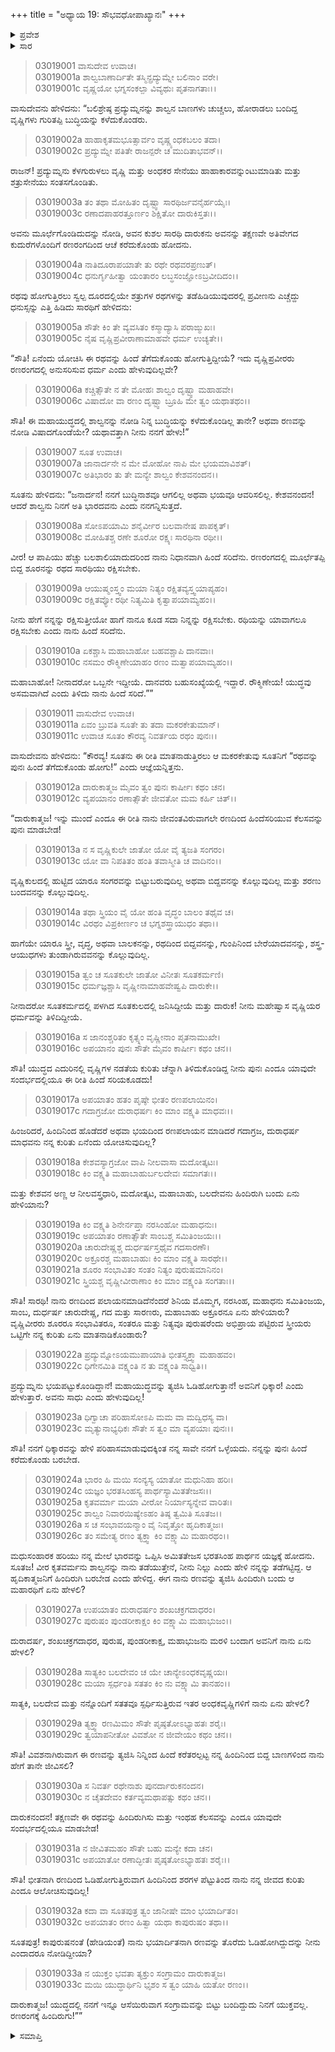 +++
title = "ಅಧ್ಯಾಯ 19: ಸೌಭವಧೋಪಾಖ್ಯಾನಃ"
+++

<details><summary>ಪ್ರವೇಶ</summary>


।।   ಓಂ ಓಂ ನಮೋ ನಾರಾಯಣಾಯ।।   ಶ್ರೀ ವೇದವ್ಯಾಸಾಯ ನಮಃ ।।

ಶ್ರೀ ಕೃಷ್ಣದ್ವೈಪಾಯನ ವೇದವ್ಯಾಸ ವಿರಚಿತ  

**ಶ್ರೀ ಮಹಾಭಾರತ**

**ಆರಣ್ಯಕ ಪರ್ವ**

**ಕೈರಾತ ಪರ್ವ**

**ಅಧ್ಯಾಯ 19**

</details>


<details><summary>ಸಾರ</summary>

ರಥದಲ್ಲಿ ಮೂರ್ಛೆಗೊಂಡ ಪ್ರದ್ಯುಮ್ನನು ಸಾರಥಿ ದಾರುಕನು ರಣದಿಂದ ಆಚೆ ಕರೆದುಕೊಂಡು ಹೋಗಲು, ಎಚ್ಚೆದ್ದ ಪ್ರದ್ಯುಮ್ನನು ಸಾರಥಿಯನ್ನು ನಿಂದಿಸುವುದು (1-6). ದಾರುಕ-ಪ್ರದ್ಯುಮ್ನರ ಸಂವಾದ (7-33).

</details>


> 03019001 ವಾಸುದೇವ ಉವಾಚ।  
03019001a ಶಾಲ್ವಬಾಣಾರ್ದಿತೇ ತಸ್ಮಿನ್ಪ್ರದ್ಯುಮ್ನೇ ಬಲಿನಾಂ ವರೇ।  
03019001c ವೃಷ್ಣಯೋ ಭಗ್ನಸಂಕಲ್ಪಾ ವಿವ್ಯಥುಃ ಪೃತನಾಗತಾಃ।।

ವಾಸುದೇವನು ಹೇಳಿದನು: “ಬಲಿಶ್ರೇಷ್ಠ ಪ್ರದ್ಯುಮ್ನನನ್ನು ಶಾಲ್ವನ ಬಾಣಗಳು ಚುಚ್ಚಲು, ಹೋರಾಡಲು ಬಂದಿದ್ದ ವೃಷ್ಣಿಗಳು ಗುರಿತಪ್ಪಿ ಬುದ್ಧಿಯನ್ನು ಕಳೆದುಕೊಂಡರು.

> 03019002a ಹಾಹಾಕೃತಮಭೂತ್ಸಾರ್ವಂ ವೃಷ್ಣ್ಯಂಧಕಬಲಂ ತದಾ।   
03019002c ಪ್ರದ್ಯುಮ್ನೇ ಪತಿತೇ ರಾಜನ್ಪರೇ ಚ ಮುದಿತಾಭವನ್।।

ರಾಜನ್! ಪ್ರದ್ಯುಮ್ನನು ಕೆಳಗುರುಳಲು ವೃಷ್ಣಿ ಮತ್ತು ಅಂಧಕರ ಸೇನೆಯು ಹಾಹಾಕಾರವನ್ನುಂಟುಮಾಡಿತು ಮತ್ತು ಶತ್ರುಸೇನೆಯು ಸಂತಸಗೊಂಡಿತು.

> 03019003a ತಂ ತಥಾ ಮೋಹಿತಂ ದೃಷ್ಟ್ವಾ ಸಾರಥಿರ್ಜವನೈರ್ಹಯೈಃ।  
03019003c ರಣಾದಪಾಹರತ್ತೂರ್ಣಂ ಶಿಕ್ಷಿತೋ ದಾರುಕಿಸ್ತತಃ।।

ಅವನು ಮೂರ್ಛೆಗೊಂಡಿದುದನ್ನು ನೋಡಿ, ಅವನ ಕುಶಲ ಸಾರಥಿ ದಾರುಕನು ಅವನನ್ನು ತಕ್ಷಣವೇ ಅತಿವೇಗದ ಕುದುರೆಗಳೊಂದಿಗೆ ರಣರಂಗದಿಂದ ಆಚೆ ಕರೆದುಕೊಂಡು ಹೋದನು.

> 03019004a ನಾತಿದೂರಾಪಯಾತೇ ತು ರಥೇ ರಥವರಪ್ರಣುತ್।  
03019004c ಧನುರ್ಗೃಹೀತ್ವಾ ಯಂತಾರಂ ಲಬ್ಧಸಂಜ್ಞೋಽಬ್ರವೀದಿದಂ।।

ರಥವು ಹೋಗುತ್ತಿರಲು ಸ್ವಲ್ಪ ದೂರದಲ್ಲಿಯೇ ಶತ್ರುಗಳ ರಥಗಳನ್ನು ತಡೆಹಿಡಿಯುವುದರಲ್ಲಿ ಪ್ರವೀಣನು ಎಚ್ಚೆದ್ದು ಧನುಸ್ಸನ್ನು ಎತ್ತಿ ಹಿಡಿದು ಸಾರಥಿಗೆ ಹೇಳಿದನು:

> 03019005a ಸೌತೇ ಕಿಂ ತೇ ವ್ಯವಸಿತಂ ಕಸ್ಮಾದ್ಯಾಸಿ ಪರಾಙ್ಮುಖಃ।  
03019005c ನೈಷ ವೃಷ್ಣಿಪ್ರವೀರಾಣಾಮಾಹವೇ ಧರ್ಮ ಉಚ್ಯತೇ।।

“ಸೌತಿ! ಏನೆಂದು ಯೋಚಿಸಿ ಈ ರಥವನ್ನು ಹಿಂದೆ ತೆಗೆದುಕೊಂಡು ಹೋಗುತ್ತಿದ್ದೀಯೆ? ಇದು ವೃಷ್ಣಿಪ್ರವೀರರು ರಣರಂಗದಲ್ಲಿ ಅನುಸರಿಸುವ ಧರ್ಮ ಎಂದು ಹೇಳುವುದಿಲ್ಲವೇ?

> 03019006a ಕಚ್ಚಿತ್ಸೌತೇ ನ ತೇ ಮೋಹಃ ಶಾಲ್ವಂ ದೃಷ್ಟ್ವಾ ಮಹಾಹವೇ।  
03019006c ವಿಷಾದೋ ವಾ ರಣಂ ದೃಷ್ಟ್ವಾ ಬ್ರೂಹಿ ಮೇ ತ್ವಂ ಯಥಾತಥಂ।।

ಸೌತಿ! ಈ ಮಹಾಯುದ್ಧದಲ್ಲಿ ಶಾಲ್ವನನ್ನು ನೋಡಿ ನಿನ್ನ ಬುದ್ಧಿಯನ್ನು ಕಳೆದುಕೊಂಡಿಲ್ಲ ತಾನೇ? ಅಥವಾ ರಣವನ್ನು ನೋಡಿ ವಿಷಾದಗೊಂಡೆಯೇ? ಯಥಾವತ್ತಾಗಿ ನೀನು ನನಗೆ ಹೇಳು!”

> 03019007 ಸೂತ ಉವಾಚ।  
03019007a ಜಾನಾರ್ದನೇ ನ ಮೇ ಮೋಹೋ ನಾಪಿ ಮೇ ಭಯಮಾವಿಶತ್।   
03019007c ಅತಿಭಾರಂ ತು ತೇ ಮನ್ಯೇ ಶಾಲ್ವಂ ಕೇಶವನಂದನ।।

ಸೂತನು ಹೇಳಿದನು: “ಜನಾರ್ದನ! ನನಗೆ ಬುದ್ಧಿನಾಶವೂ ಆಗಲಿಲ್ಲ ಅಥವಾ ಭಯವೂ ಆವರಿಸಲಿಲ್ಲ. ಕೇಶವನಂದನ! ಆದರೆ ಶಾಲ್ವನು ನಿನಗೆ ಅತಿ ಭಾರದವನು ಎಂದು ನನಗನ್ನಿಸುತ್ತದೆ.

> 03019008a ಸೋಽಪಯಾಮಿ ಶನೈರ್ವೀರ ಬಲವಾನೇಷ ಪಾಪಕೃತ್।  
03019008c ಮೋಹಿತಶ್ಚ ರಣೇ ಶೂರೋ ರಕ್ಷ್ಯಃ ಸಾರಥಿನಾ ರಥೀ।।

ವೀರ! ಆ ಪಾಪಿಯು ಹೆಚ್ಚು ಬಲಶಾಲಿಯಾದುದರಿಂದ ನಾನು ನಿಧಾನವಾಗಿ ಹಿಂದೆ ಸರಿದೆನು. ರಣರಂಗದಲ್ಲಿ ಮೂರ್ಛೆತಪ್ಪಿ ಬಿದ್ದ ಶೂರನನ್ನು ರಥದ ಸಾರಥಿಯು ರಕ್ಷಿಸಬೇಕು.

> 03019009a ಆಯುಷ್ಮಂಸ್ತ್ವಂ ಮಯಾ ನಿತ್ಯಂ ರಕ್ಷಿತವ್ಯಸ್ತ್ವಯಾಪ್ಯಹಂ।  
03019009c ರಕ್ಷಿತವ್ಯೋ ರಥೀ ನಿತ್ಯಮಿತಿ ಕೃತ್ವಾಪಯಾಮ್ಯಹಂ।।

ನೀನು ಹೇಗೆ ನನ್ನನ್ನು ರಕ್ಷಿಸುತ್ತೀಯೋ ಹಾಗೆ ನಾನೂ ಕೂಡ ಸದಾ ನಿನ್ನನ್ನು ರಕ್ಷಿಸಬೇಕು. ರಥಿಯನ್ನು ಯಾವಾಗಲೂ ರಕ್ಷಿಸಬೇಕು ಎಂದು ನಾನು ಹಿಂದೆ ಸರಿದೆನು.

> 03019010a ಏಕಶ್ಚಾಸಿ ಮಹಾಬಾಹೋ ಬಹವಶ್ಚಾಪಿ ದಾನವಾಃ।   
03019010c ನಸಮಂ ರೌಕ್ಮಿಣೇಯಾಹಂ ರಣಂ ಮತ್ವಾಪಯಾಮ್ಯಹಂ।।

ಮಹಾಬಾಹೋ! ನೀನಾದರೋ ಒಬ್ಬನೇ ಇದ್ದೀಯೆ. ದಾನವರು ಬಹುಸಂಖ್ಯೆಯಲ್ಲಿ ಇದ್ದಾರೆ. ರೌಕ್ಮಿಣೇಯ! ಯುದ್ಧವು ಅಸಮವಾಗಿದೆ ಎಂದು ತಿಳಿದು ನಾನು ಹಿಂದೆ ಸರಿದೆ.””

> 03019011 ವಾಸುದೇವ ಉವಾಚ।  
03019011a ಏವಂ ಬ್ರುವತಿ ಸೂತೇ ತು ತದಾ ಮಕರಕೇತುಮಾನ್।  
03019011c ಉವಾಚ ಸೂತಂ ಕೌರವ್ಯ ನಿವರ್ತಯ ರಥಂ ಪುನಃ।।

ವಾಸುದೇವನು ಹೇಳಿದನು: “ಕೌರವ್ಯ! ಸೂತನು ಈ ರೀತಿ ಮಾತನಾಡುತ್ತಿರಲು ಆ ಮಕರಕೇತುವು ಸೂತನಿಗೆ “ರಥವನ್ನು ಪುನಃ ಹಿಂದೆ ತೆಗೆದುಕೊಂಡು ಹೋಗು!” ಎಂದು ಆಜ್ಞೆಯನ್ನಿತ್ತನು.

> 03019012a ದಾರುಕಾತ್ಮಜ ಮೈವಂ ತ್ವಂ ಪುನಃ ಕಾರ್ಷೀಃ ಕಥಂ ಚನ।  
03019012c ವ್ಯಪಯಾನಂ ರಣಾತ್ಸೌತೇ ಜೀವತೋ ಮಮ ಕರ್ಹಿ ಚಿತ್।।

“ದಾರುಕಾತ್ಮಜ! ಇನ್ನು ಮುಂದೆ ಎಂದೂ ಈ ರೀತಿ ನಾನು ಜೀವಂತವಿರುವಾಗಲೇ ರಣದಿಂದ ಹಿಂದೆಸರಿಯುವ ಕೆಲಸವನ್ನು ಪುನಃ ಮಾಡಬೇಡ!

> 03019013a ನ ಸ ವೃಷ್ಣಿಕುಲೇ ಜಾತೋ ಯೋ ವೈ ತ್ಯಜತಿ ಸಂಗರಂ।  
03019013c ಯೋ ವಾ ನಿಪತಿತಂ ಹಂತಿ ತವಾಸ್ಮೀತಿ ಚ ವಾದಿನಂ।।

ವೃಷ್ಣಿಕುಲದಲ್ಲಿ ಹುಟ್ಟಿದ ಯಾರೂ ಸಂಗರವನ್ನು ಬಿಟ್ಟುಬರುವುದಿಲ್ಲ ಅಥವಾ ಬಿದ್ದವನನ್ನು ಕೊಲ್ಲುವುದಿಲ್ಲ ಮತ್ತು ಶರಣು ಬಂದವನನ್ನು ಕೊಲ್ಲುವುದಿಲ್ಲ.

> 03019014a ತಥಾ ಸ್ತ್ರಿಯಂ ವೈ ಯೋ ಹಂತಿ ವೃದ್ಧಂ ಬಾಲಂ ತಥೈವ ಚ।  
03019014c ವಿರಥಂ ವಿಪ್ರಕೀರ್ಣಂ ಚ ಭಗ್ನಶಸ್ತ್ರಾಯುಧಂ ತಥಾ।।

ಹಾಗೆಯೇ ಯಾರೂ ಸ್ತ್ರೀ, ವೃದ್ಧ, ಅಥವಾ ಬಾಲಕನನ್ನು, ರಥದಿಂದ ಬಿದ್ದವನನ್ನು, ಗುಂಪಿನಿಂದ ಬೇರೆಯಾದವನನ್ನು, ಶಸ್ತ್ರ-ಆಯುಧಗಳು ತುಂಡಾಗಿರುವವನನ್ನು ಕೊಲ್ಲುವುದಿಲ್ಲ.

> 03019015a ತ್ವಂ ಚ ಸೂತಕುಲೇ ಜಾತೋ ವಿನೀತಃ ಸೂತಕರ್ಮಣಿ।  
03019015c ಧರ್ಮಜ್ಞಶ್ಚಾಸಿ ವೃಷ್ಣೀನಾಮಾಹವೇಷ್ವಪಿ ದಾರುಕೇ।।

ನೀನಾದರೋ ಸೂತಕರ್ಮದಲ್ಲಿ ಪಳಗಿದ ಸೂತಕುಲದಲ್ಲಿ ಜನಿಸಿದ್ದೀಯೆ ಮತ್ತು ದಾರುಕ! ನೀನು ಮಹೇಷ್ವಾಸ ವೃಷ್ಣಿಯರ ಧರ್ಮವನ್ನು ತಿಳಿದಿದ್ದೀಯೆ.

> 03019016a ಸ ಜಾನಂಶ್ಚರಿತಂ ಕೃತ್ಸ್ನಂ ವೃಷ್ಣೀನಾಂ ಪೃತನಾಮುಖೇ।  
03019016c ಅಪಯಾನಂ ಪುನಃ ಸೌತೇ ಮೈವಂ ಕಾರ್ಷೀಃ ಕಥಂ ಚನ।।

ಸೌತಿ! ಯುದ್ಧದ ಎದುರಿನಲ್ಲಿ ವೃಷ್ಣಿಗಳ ನಡತೆಯ ಕುರಿತು ಚೆನ್ನಾಗಿ ತಿಳಿದುಕೊಂಡಿದ್ದ ನೀನು ಪುನಃ ಎಂದೂ ಯಾವುದೇ ಸಂದರ್ಭದಲ್ಲಿಯೂ ಈ ರೀತಿ ಹಿಂದೆ ಸರಿಯಕೂಡದು!

> 03019017a ಅಪಯಾತಂ ಹತಂ ಪೃಷ್ಠೇ ಭೀತಂ ರಣಪಲಾಯಿನಂ।   
03019017c ಗದಾಗ್ರಜೋ ದುರಾಧರ್ಷಃ ಕಿಂ ಮಾಂ ವಕ್ಷ್ಯತಿ ಮಾಧವಃ।।

ಹಿಂಜರಿದರೆ, ಹಿಂದಿನಿಂದ ಹೊಡೆದರೆ ಅಥವಾ ಭಯದಿಂದ ರಣಪಲಾಯನ ಮಾಡಿದರೆ ಗದಾಗ್ರಜ, ದುರಾಧರ್ಷ ಮಾಧವನು ನನ್ನ ಕುರಿತು ಏನೆಂದು ಯೋಚಿಸುವುದಿಲ್ಲ?

> 03019018a ಕೇಶವಸ್ಯಾಗ್ರಜೋ ವಾಪಿ ನೀಲವಾಸಾ ಮದೋತ್ಕಟಃ।  
03019018c ಕಿಂ ವಕ್ಷ್ಯತಿ ಮಹಾಬಾಹುರ್ಬಲದೇವಃ ಸಮಾಗತಃ।।

ಮತ್ತು ಕೇಶವನ ಅಣ್ಣ ಆ ನೀಲವಸ್ತ್ರಧಾರಿ, ಮದೋತ್ಕಟ, ಮಹಾಬಾಹು, ಬಲದೇವನು ಹಿಂದಿರುಗಿ ಬಂದು ಏನು ಹೇಳಿಯಾನು?

> 03019019a ಕಿಂ ವಕ್ಷ್ಯತಿ ಶಿನೇರ್ನಪ್ತಾ ನರಸಿಂಹೋ ಮಹಾಧನುಃ।  
03019019c ಅಪಯಾತಂ ರಣಾತ್ಸೌತೇ ಸಾಂಬಶ್ಚ ಸಮಿತಿಂಜಯಃ।।  
03019020a ಚಾರುದೇಷ್ಣಶ್ಚ ದುರ್ಧರ್ಷಸ್ತಥೈವ ಗದಸಾರಣೌ।  
03019020c ಅಕ್ರೂರಶ್ಚ ಮಹಾಬಾಹುಃ ಕಿಂ ಮಾಂ ವಕ್ಷ್ಯತಿ ಸಾರಥೇ।।  
03019021a ಶೂರಂ ಸಂಭಾವಿತಂ ಸಂತಂ ನಿತ್ಯಂ ಪುರುಷಮಾನಿನಂ।  
03019021c ಸ್ತ್ರಿಯಶ್ಚ ವೃಷ್ಣೀವೀರಾಣಾಂ ಕಿಂ ಮಾಂ ವಕ್ಷ್ಯಂತಿ ಸಂಗತಾಃ।।

ಸೌತಿ! ಸಾರಥಿ! ನಾನು ರಣದಿಂದ ಪಲಾಯನಮಾಡಿದೆನೆಂದರೆ ಶಿನಿಯ ಮೊಮ್ಮಗ, ನರಸಿಂಹ, ಮಹಾಧನು ಸಮಿತಿಂಜಯ, ಸಾಂಬ, ದುರ್ಧರ್ಷ ಚಾರುದೇಷ್ಣ, ಗದ ಮತ್ತು ಸಾರಣರು, ಮಹಾಬಾಹು ಅಕ್ರೂರನೂ ಏನು ಹೇಳಿಯಾರು? ವೃಷ್ಣಿವೀರರು ಶೂರರೂ ಸಂಭಾವಿತರೂ, ಸಂತರೂ ಮತ್ತು ನಿತ್ಯವೂ ಪುರುಷರೆಂದು ಅಭಿಪ್ರಾಯ ಪಟ್ಟಿರುವ ಸ್ತ್ರೀಯರು ಒಟ್ಟಿಗೇ ನನ್ನ ಕುರಿತು ಏನು ಮಾತನಾಡಿಕೊಂಡಾರು?

> 03019022a ಪ್ರದ್ಯುಮ್ನೋಽಯಮುಪಾಯಾತಿ ಭೀತಸ್ತ್ಯಕ್ತ್ವಾ ಮಹಾಹವಂ।  
03019022c ಧಿಗೇನಮಿತಿ ವಕ್ಷ್ಯಂತಿ ನ ತು ವಕ್ಷ್ಯಂತಿ ಸಾಧ್ವಿತಿ।।

ಪ್ರದ್ಯುಮ್ನನು ಭಯಪಟ್ಟುಕೊಂಡಿದ್ದಾನೆ! ಮಹಾಯುದ್ಧವನ್ನು ತ್ಯಜಿಸಿ ಓಡಿಹೋಗುತ್ತಾನೆ! ಅವನಿಗೆ ಧಿಕ್ಕಾರ! ಎಂದು ಹೇಳುತ್ತಾರೆ. ಅವನು ಸಾಧು ಎಂದು ಹೇಳುವುದಿಲ್ಲ!

> 03019023a ಧಿಗ್ವಾಚಾ ಪರಿಹಾಸೋಽಪಿ ಮಮ ವಾ ಮದ್ವಿಧಸ್ಯ ವಾ।  
03019023c ಮೃತ್ಯುನಾಭ್ಯಧಿಕಃ ಸೌತೇ ಸ ತ್ವಂ ಮಾ ವ್ಯಪಯಾಃ ಪುನಃ।।

ಸೌತಿ! ನನಗೆ ಧಿಕ್ಕಾರವನ್ನು ಹೇಳಿ ಪರಿಹಾಸಮಾಡುವುದಕ್ಕಿಂತ ನನ್ನ ಸಾವೇ ನನಗೆ ಒಳ್ಳೆಯದು. ನನ್ನನ್ನು ಪುನಃ ಹಿಂದೆ ಕರೆದುಕೊಂಡು ಬರಬೇಡ.

> 03019024a ಭಾರಂ ಹಿ ಮಯಿ ಸಂನ್ಯಸ್ಯ ಯಾತೋ ಮಧುನಿಹಾ ಹರಿಃ।  
03019024c ಯಜ್ಞಂ ಭರತಸಿಂಹಸ್ಯ ಪಾರ್ಥಸ್ಯಾಮಿತತೇಜಸಃ।।  
03019025a ಕೃತವರ್ಮಾ ಮಯಾ ವೀರೋ ನಿರ್ಯಾಸ್ಯನ್ನೇವ ವಾರಿತಃ।   
03019025c ಶಾಲ್ವಂ ನಿವಾರಯಿಷ್ಯೇಽಹಂ ತಿಷ್ಠ ತ್ವಮಿತಿ ಸೂತಜ।।  
03019026a ಸ ಚ ಸಂಭಾವಯನ್ಮಾಂ ವೈ ನಿವೃತ್ತೋ ಹೃದಿಕಾತ್ಮಜಃ।  
03019026c ತಂ ಸಮೇತ್ಯ ರಣಂ ತ್ಯಕ್ತ್ವಾ ಕಿಂ ವಕ್ಷ್ಯಾಮಿ ಮಹಾರಥಂ।।

ಮಧುಸಂಹಾರಕ ಹರಿಯು ನನ್ನ ಮೇಲೆ ಭಾರವನ್ನು ಒಪ್ಪಿಸಿ ಅಮಿತತೇಜಸ ಭರತಸಿಂಹ ಪಾರ್ಥನ ಯಜ್ಞಕ್ಕೆ ಹೋದನು. ಸೂತಜ! ವೀರ ಕೃತವರ್ಮನು ಶಾಲ್ವನನ್ನು ನಾನು ತಡೆಯುತ್ತೇನೆ, ನೀನು ನಿಲ್ಲು ಎಂದು ಹೇಳಿ ನನ್ನನ್ನು ತಡೆಗಟ್ಟಿದ್ದ. ಆ ಹೃದಿಕಾತ್ಮಜನಿಗೆ ಹಿಂದಿರುಗಿ ಬರಬೇಡ ಎಂದು ಹೇಳಿದ್ದ. ಈಗ ನಾನು ರಣವನ್ನು ತ್ಯಜಿಸಿ ಹಿಂದಿರುಗಿ ಬಂದು ಆ ಮಹಾರಥಿಗೆ ಏನು ಹೇಳಲಿ?

> 03019027a ಉಪಯಾತಂ ದುರಾಧರ್ಷಂ ಶಂಖಚಕ್ರಗದಾಧರಂ।  
03019027c ಪುರುಷಂ ಪುಂಡರೀಕಾಕ್ಷಂ ಕಿಂ ವಕ್ಷ್ಯಾಮಿ ಮಹಾಭುಜಂ।।

ದುರಾದರ್ಷ, ಶಂಖಚಕ್ರಗದಾಧರ, ಪುರುಷ, ಪುಂಡರೀಕಾಕ್ಷ, ಮಹಾಭುಜನು ಮರಳಿ ಬಂದಾಗ ಅವನಿಗೆ ನಾನು ಏನು ಹೇಳಲಿ?

> 03019028a ಸಾತ್ಯಕಿಂ ಬಲದೇವಂ ಚ ಯೇ ಚಾನ್ಯೇಽಂಧಕವೃಷ್ಣಯಃ।   
03019028c ಮಯಾ ಸ್ಪರ್ಧಂತಿ ಸತತಂ ಕಿಂ ನು ವಕ್ಷ್ಯಾಮಿ ತಾನಹಂ।।

ಸಾತ್ಯಕಿ, ಬಲದೇವ ಮತ್ತು ನನ್ನೊಂದಿಗೆ ಸತತವೂ ಸ್ಪರ್ಧಿಸುತ್ತಿರುವ ಇತರ ಅಂಧಕವೃಷ್ಣಿಗಳಿಗೆ ನಾನು ಏನು ಹೇಳಲಿ?

> 03019029a ತ್ಯಕ್ತ್ವಾ ರಣಮಿಮಂ ಸೌತೇ ಪೃಷ್ಠತೋಽಭ್ಯಾಹತಃ ಶರೈಃ।  
03019029c ತ್ವಯಾಪನೀತೋ ವಿವಶೋ ನ ಜೀವೇಯಂ ಕಥಂ ಚನ।।

ಸೌತಿ! ವಿವಶನಾಗಿರುವಾಗ ಈ ರಣವನ್ನು ತ್ಯಜಿಸಿ ನಿನ್ನಿಂದ ಹಿಂದೆ ಕರೆತರಲ್ಪಟ್ಟ ನನ್ನ ಹಿಂದಿನಿಂದ ಬಿದ್ದ ಬಾಣಗಳಿಂದ ನಾನು ಹೇಗೆ ತಾನೇ ಜೀವಿಸಲಿ?

> 03019030a ಸ ನಿವರ್ತ ರಥೇನಾಶು ಪುನರ್ದಾರುಕನಂದನ।  
03019030c ನ ಚೈತದೇವಂ ಕರ್ತವ್ಯಮಥಾಪತ್ಸು ಕಥಂ ಚನ।।

ದಾರುಕನಂದನ! ತಕ್ಷಣವೇ ಈ ರಥವನ್ನು ಹಿಂದಿರುಗಿಸು ಮತ್ತು ಇಂಥಹ ಕೆಲಸವನ್ನು ಎಂದೂ ಯಾವುದೇ ಸಂದರ್ಭದಲ್ಲಿಯೂ ಮಾಡಬೇಡ!

> 03019031a ನ ಜೀವಿತಮಹಂ ಸೌತೇ ಬಹು ಮನ್ಯೇ ಕದಾ ಚನ।  
03019031c ಅಪಯಾತೋ ರಣಾದ್ಭೀತಃ ಪೃಷ್ಠತೋಽಭ್ಯಾಹತಃ ಶರೈಃ।।

ಸೌತಿ! ಭೀತನಾಗಿ ರಣದಿಂದ ಓಡಿಹೋಗುತ್ತಿರುವಾಗ ಹಿಂದಿನಿಂದ ಶರಗಳ ಪೆಟ್ಟುತಿಂದ ನಾನು ನನ್ನ ಜೀವದ ಕುರಿತು ಎಂದೂ ಆಲೋಚಿಸುವುದಿಲ್ಲ!

> 03019032a ಕದಾ ವಾ ಸೂತಪುತ್ರ ತ್ವಂ ಜಾನೀಷೇ ಮಾಂ ಭಯಾರ್ದಿತಂ।  
03019032c ಅಪಯಾತಂ ರಣಂ ಹಿತ್ವಾ ಯಥಾ ಕಾಪುರುಷಂ ತಥಾ।।

ಸೂತಪುತ್ರ! ಕಾಪುರುಷನಂತೆ (ಹೇಡಿಯಂತೆ) ನಾನು ಭಯಾರ್ದಿತನಾಗಿ ರಣವನ್ನು ತೊರೆದು ಓಡಿಹೋಗಿದ್ದುದನ್ನು ನೀನು ಎಂದಾದರೂ ನೋಡಿದ್ದೀಯಾ?

> 03019033a ನ ಯುಕ್ತಂ ಭವತಾ ತ್ಯಕ್ತುಂ ಸಂಗ್ರಾಮಂ ದಾರುಕಾತ್ಮಜ।  
03019033c ಮಯಿ ಯುದ್ಧಾರ್ಥಿನಿ ಭೃಶಂ ಸ ತ್ವಂ ಯಾಹಿ ಯತೋ ರಣಂ।।

ದಾರುಕಾತ್ಮಜ! ಯುದ್ಧದಲ್ಲಿ ನನಗೆ ಇನ್ನೂ ಆಸೆಯಿರುವಾಗ ಸಂಗ್ರಾಮವನ್ನು ಬಿಟ್ಟು ಬಂದಿದ್ದುದು ನಿನಗೆ ಯುಕ್ತವಲ್ಲ. ರಣರಂಗಕ್ಕೆ ಹಿಂದಿರುಗು!””

<details><summary>ಸಮಾಪ್ತಿ</summary>


ಇತಿ ಶ್ರೀ ಮಹಾಭಾರತೇ ಆರಣ್ಯಕಪರ್ವಣಿ ಕೈರಾತಪರ್ವಣಿ ಸೌಭವಧೋಪಾಖ್ಯಾನೇ ಏಕೋನವಿಂಶೋಽಧ್ಯಾಯಃ।  
ಇದು ಶ್ರೀ ಮಹಾಭಾರತದಲ್ಲಿ ಆರಣ್ಯಕಪರ್ವದಲ್ಲಿ ಕೈರಾತಪರ್ವದಲ್ಲಿ ಸೌಭವಧೋಪಾಖ್ಯಾನದಲ್ಲಿ ಹತ್ತೊಂಭತ್ತನೆಯ ಅಧ್ಯಾಯವು.



</details>
